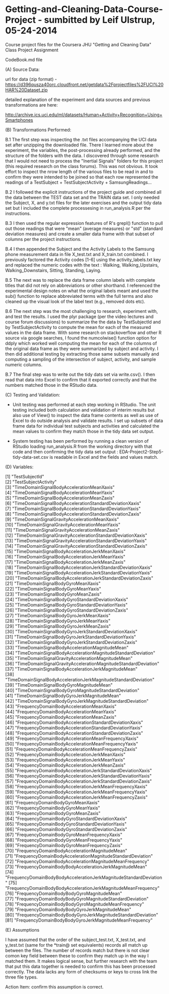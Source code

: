 Getting-and-Cleaning-Data-Course-Project  - sumbitted by Leif Ulstrup, 05-24-2014
========================================

Course project files for the Coursera JHU "Getting and Cleaning Data" Class Project Assignment

CodeBook.md file

(A) Source Data:

url for data (zip format) - https://d396qusza40orc.cloudfront.net/getdata%2Fprojectfiles%2FUCI%20HAR%20Dataset.zip

detailed explanation of the experiment and data sources and previous transformations are here:

http://archive.ics.uci.edu/ml/datasets/Human+Activity+Recognition+Using+Smartphones

(B) Transformations Performed:

B.1 The first step was inspecting the .txt files accompanying the UCI data set after unzipping the downloaded file.  There I learned more about the experiment, the variables, the post-processing already performed, and the structure of the folders with the data.  I discovered through some research that I would not need to process the "Inertial Signals" folders for this project (this required research on the class forums).  This was not obvious.  It took effort to inspect the nrow length of the various files to be read in and to confirm they were intended to be joined so that each row represented the readings of a TestSubject + TestSubjectActivity + SamsungReadings...

B.2  I followed the explicit instructions of the project guide and combined all the data between the TEST data set and the TRAIN data set.  I only needed the Subject, X, and y.txt files for the later exercises and the output tidy data set but I included the complete processesing in run_analysis.R per the instructions.

B.3  I then used the regular expression features of R's grepl() function to pull out those readings that were "mean" (average measures) or "std" (standard deviation measures) and create a smaller data frame with that subset of columns per the project instructions.

B.4 I then appended the Subject and the Activity Labels to the Samsung phone measurement data in file X_test.txt and X_train.txt combined.  I previously factored the Activity codes [1-6] using the activity_labels.txt key and replaced the numeric codes with the text : Walking, Walking_Upstairs, Walking_Downstairs, Sitting, Standing, Laying.

B.5 The next was to replace the data frame column labels with complete titles that did not rely on abbreviations or other shorthand.  I referenced the experimental design notes on what the original labels meant and used the sub() function to replace abbreviated terms with the full terms and also cleaned up the visual look of the label text (e.g., removed dots etc).

B.6  The next step was the most challenging to research, experiment with, and test the results.  I used the plyr package (per the video lectures and course forum discussions) to summarize the the data by TestSubjectId and by TestSubjectActivity to compute the mean for each of the measured values in the data frame.  With some research on stackoverflow and other R source via google searches, I found the numcolwise() function option for ddply which worked well computing the mean for each of the columns of the original data frame as they were summarized by subject and activity.  I then did additional testing by extracting those same subsets manually and computing a sampling of the intersection of subject, activity, and sample numeric columns.

B.7 The final step was to write out the tidy dats set via write.csv().  I then read that data into Excel to confirm that it exported correctly and that the numbers matched those in the RStudio data.

(C) Testing and Validation:

- Unit testing was performed at each step working in RStudio.  The unit testing included both calculation and validation of interim results but also use of View() to inspect the data frame contents as well as use of Excel to do outside analysis and validate results.  I set up subsets of data frame data for individual test subjects and activities and calculated the mean values to confirm they match those in the tidy data set output.

- System testing has been performed by running a clean version of RStudio loading run_analysis.R from the working directory with that code and then confirming the tidy data set output : EDA-Project2-Step5-tidy-data-set.csv is readable in Excel and the fields and values match.

(D) Variables:

 [1] "TestSubjectId"                                                    
 [2] "TestSubjectActivity"                                              
 [3] "TimeDomainSignalBodyAccelerationMeanXaxis"                        
 [4] "TimeDomainSignalBodyAccelerationMeanYaxis"                        
 [5] "TimeDomainSignalBodyAccelerationMeanZaxis"                        
 [6] "TimeDomainSignalBodyAccelerationStandardDeviationXaxis"           
 [7] "TimeDomainSignalBodyAccelerationStandardDeviationYaxis"           
 [8] "TimeDomainSignalBodyAccelerationStandardDeviationZaxis"           
 [9] "TimeDomainSignalGravityAccelerationMeanXaxis"                     
[10] "TimeDomainSignalGravityAccelerationMeanYaxis"                     
[11] "TimeDomainSignalGravityAccelerationMeanZaxis"                     
[12] "TimeDomainSignalGravityAccelerationStandardDeviationXaxis"        
[13] "TimeDomainSignalGravityAccelerationStandardDeviationYaxis"        
[14] "TimeDomainSignalGravityAccelerationStandardDeviationZaxis"        
[15] "TimeDomainSignalBodyAccelerationJerkMeanXaxis"                    
[16] "TimeDomainSignalBodyAccelerationJerkMeanYaxis"                    
[17] "TimeDomainSignalBodyAccelerationJerkMeanZaxis"                    
[18] "TimeDomainSignalBodyAccelerationJerkStandardDeviationXaxis"       
[19] "TimeDomainSignalBodyAccelerationJerkStandardDeviationYaxis"       
[20] "TimeDomainSignalBodyAccelerationJerkStandardDeviationZaxis"       
[21] "TimeDomainSignalBodyGyroMeanXaxis"                                
[22] "TimeDomainSignalBodyGyroMeanYaxis"                                
[23] "TimeDomainSignalBodyGyroMeanZaxis"                                
[24] "TimeDomainSignalBodyGyroStandardDeviationXaxis"                   
[25] "TimeDomainSignalBodyGyroStandardDeviationYaxis"                   
[26] "TimeDomainSignalBodyGyroStandardDeviationZaxis"                   
[27] "TimeDomainSignalBodyGyroJerkMeanXaxis"                            
[28] "TimeDomainSignalBodyGyroJerkMeanYaxis"                            
[29] "TimeDomainSignalBodyGyroJerkMeanZaxis"                            
[30] "TimeDomainSignalBodyGyroJerkStandardDeviationXaxis"               
[31] "TimeDomainSignalBodyGyroJerkStandardDeviationYaxis"               
[32] "TimeDomainSignalBodyGyroJerkStandardDeviationZaxis"               
[33] "TimeDomainSignalBodyAccelerationMagnitudeMean"                    
[34] "TimeDomainSignalBodyAccelerationMagnitudeStandardDeviation"       
[35] "TimeDomainSignalGravityAccelerationMagnitudeMean"                 
[36] "TimeDomainSignalGravityAccelerationMagnitudeStandardDeviation"    
[37] "TimeDomainSignalBodyAccelerationJerkMagnitudeMean"                
[38] "TimeDomainSignalBodyAccelerationJerkMagnitudeStandardDeviation"   
[39] "TimeDomainSignalBodyGyroMagnitudeMean"                            
[40] "TimeDomainSignalBodyGyroMagnitudeStandardDeviation"               
[41] "TimeDomainSignalBodyGyroJerkMagnitudeMean"                        
[42] "TimeDomainSignalBodyGyroJerkMagnitudeStandardDeviation"           
[43] "FrequencyDomainBodyAccelerationMeanXaxis"                         
[44] "FrequencyDomainBodyAccelerationMeanYaxis"                         
[45] "FrequencyDomainBodyAccelerationMeanZaxis"                         
[46] "FrequencyDomainBodyAccelerationStandardDeviationXaxis"            
[47] "FrequencyDomainBodyAccelerationStandardDeviationYaxis"            
[48] "FrequencyDomainBodyAccelerationStandardDeviationZaxis"            
[49] "FrequencyDomainBodyAccelerationMeanFrequencyXaxis"                
[50] "FrequencyDomainBodyAccelerationMeanFrequencyYaxis"                
[51] "FrequencyDomainBodyAccelerationMeanFrequencyZaxis"                
[52] "FrequencyDomainBodyAccelerationJerkMeanXaxis"                     
[53] "FrequencyDomainBodyAccelerationJerkMeanYaxis"                     
[54] "FrequencyDomainBodyAccelerationJerkMeanZaxis"                     
[55] "FrequencyDomainBodyAccelerationJerkStandardDeviationXaxis"        
[56] "FrequencyDomainBodyAccelerationJerkStandardDeviationYaxis"        
[57] "FrequencyDomainBodyAccelerationJerkStandardDeviationZaxis"        
[58] "FrequencyDomainBodyAccelerationJerkMeanFrequencyXaxis"            
[59] "FrequencyDomainBodyAccelerationJerkMeanFrequencyYaxis"            
[60] "FrequencyDomainBodyAccelerationJerkMeanFrequencyZaxis"            
[61] "FrequencyDomainBodyGyroMeanXaxis"                                 
[62] "FrequencyDomainBodyGyroMeanYaxis"                                 
[63] "FrequencyDomainBodyGyroMeanZaxis"                                 
[64] "FrequencyDomainBodyGyroStandardDeviationXaxis"                    
[65] "FrequencyDomainBodyGyroStandardDeviationYaxis"                    
[66] "FrequencyDomainBodyGyroStandardDeviationZaxis"                    
[67] "FrequencyDomainBodyGyroMeanFrequencyXaxis"                        
[68] "FrequencyDomainBodyGyroMeanFrequencyYaxis"                        
[69] "FrequencyDomainBodyGyroMeanFrequencyZaxis"                        
[70] "FrequencyDomainBodyAccelerationMagnitudeMean"                     
[71] "FrequencyDomainBodyAccelerationMagnitudeStandardDeviation"        
[72] "FrequencyDomainBodyAccelerationMagnitudeMeanFrequency"            
[73] "FrequencyDomainBodyBodyAccelerationJerkMagnitudeMean"             
[74] "FrequencyDomainBodyBodyAccelerationJerkMagnitudeStandardDeviation"
[75] "FrequencyDomainBodyBodyAccelerationJerkMagnitudeMeanFrequency"    
[76] "FrequencyDomainBodyBodyGyroMagnitudeMean"                         
[77] "FrequencyDomainBodyBodyGyroMagnitudeStandardDeviation"            
[78] "FrequencyDomainBodyBodyGyroMagnitudeMeanFrequency"                
[79] "FrequencyDomainBodyBodyGyroJerkMagnitudeMean"                     
[80] "FrequencyDomainBodyBodyGyroJerkMagnitudeStandardDeviation"        
[81] "FrequencyDomainBodyBodyGyroJerkMagnitudeMeanFrequency" 

(E)  Assumptions <Caution>

I have assumed that the order of the subject_test.txt, X_test.txt, and y_test.txt (same for the *train@ set equivalents) records all match up between the files.  The number of records match but there is not clear comon key field between these to confirm they match up in the way I matched them.  It makes logical sense, but further research with the team that put this data together is needed to confirm this has been processed correctly.  The data lacks any form of checksums or keys to cross link the three file types.  

Action Item:  confirm this assumption is correct.